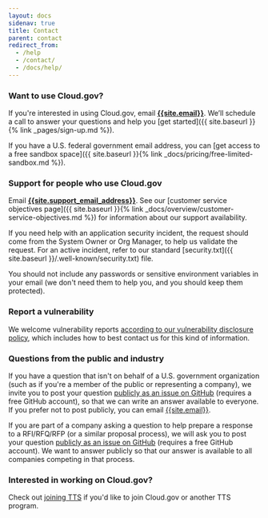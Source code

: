 ```yaml
---
layout: docs
sidenav: true
title: Contact
parent: contact
redirect_from:
  - /help
  - /contact/
  - /docs/help/
---
```


### Want to use Cloud.gov?

If you're interested in using Cloud.gov, email [**{{site.email}}**]({{site.inquiries_email}}). We’ll schedule a call to answer your questions and help you [get started]({{ site.baseurl }}{% link _pages/sign-up.md %}).

If you have a U.S. federal government email address, you can [get access to a free sandbox space]({{ site.baseurl }}{% link _docs/pricing/free-limited-sandbox.md %}).

### Support for people who use Cloud.gov

Email [**{{site.support_email_address}}**]({{site.support_email}}). See our [customer service objectives page]({{ site.baseurl }}{% link _docs/overview/customer-service-objectives.md %}) for information about our support availability.

If you need help with an application security incident, the request should come from the System Owner or Org Manager, to help us validate the request. For an active incident, refer to our
standard [security.txt]({{ site.baseurl }}/.well-known/security.txt) file.

You should not include any passwords or sensitive environment variables in your email (we don't need them to help you, and you should keep them protected).

### Report a vulnerability

We welcome vulnerability reports [according to our vulnerability disclosure policy](https://www.gsa.gov/vulnerability-disclosure-policy), which includes how to best contact us for this kind of information.

### Questions from the public and industry

If you have a question that isn't on behalf of a U.S. government organization (such as if you're a member of the public or representing a company), we invite you to post your question [publicly as an issue on GitHub]({{site.github_url}}/issues/new) (requires a free GitHub account), so that we can write an answer available to everyone. If you prefer not to post publicly, you can email [{{site.email}}](mailto:{{site.email}}).

If you are part of a company asking a question to help prepare a response to a RFI/RFQ/RFP (or a similar proposal process), we will ask you to post your question [publicly as an issue on GitHub]({{site.github_url}}/issues/new) (requires a free GitHub account). We want to answer publicly so that our answer is available to all companies competing in that process.

### Interested in working on Cloud.gov?

Check out [joining TTS](https://join.tts.gsa.gov/) if you'd like to join Cloud.gov or another TTS program.
